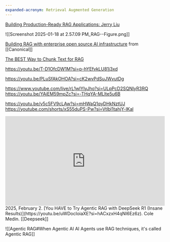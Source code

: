 ```yaml
---
expanded-acronym: Retrieval Augmented Generation
---
```

[Building Production-Ready RAG Applications: Jerry Liu](https://youtu.be/TRjq7t2Ms5I?si=k7m-SZR8UKG8ExaM)


![[Screenshot 2025-01-18 at 2.57.09 PM_RAG--Figure.png]]

[Building RAG with enterprise open source AI infrastructure](https://ubuntu.com/blog/rag-ai-infrastructure) from [[Canonical]]

[The BEST Way to Chunk Text for RAG](https://youtu.be/Pk2BeaGbcTE?si=VQb-v3ltlWrLQt8p)

https://youtu.be/T-D1OfcDW1M?si=p-hYEfvkLU81j3xd

https://youtu.be/PLuSfAkOHOA?si=cK2wvPdSuJWvutDg


https://www.youtube.com/live/rL1wlYIyJho?si=ULpPcD2SQNIyR3RQ
https://youtu.be/YAiEM59mpZc?si=-THqYA-MLlte5u6B

https://youtu.be/v5c5FV9cLAw?si=mHWaQ1qyDHkNztUJ
https://youtube.com/shorts/xS55duPS-Pw?si=Vtlbl1tahjY-lKal

<iframe 
  style="aspect-ratio:16/9;width:100%;height:auto" 
  src="https://www.youtube.com/embed/uWDocIoiaXE?si=hACxzxH4qNI6Ez6z" 
  title="YouTube video player" 
  frameborder="0" 
  allow="accelerometer; autoplay; clipboard-write; encrypted-media; gyroscope; picture-in-picture; web-share" 
  referrerpolicy="strict-origin-when-cross-origin" 
  allowfullscreen
></iframe>
2025, February 2. [You HAVE to Try Agentic RAG with DeepSeek R1 (Insane Results)](https://youtu.be/uWDocIoiaXE?si=hACxzxH4qNI6Ez6z). Cole Medin. [[Deepseek]]

![[Agentic RAG#When Agentic AI AI Agents use RAG techniques, it's called Agentic RAG]]